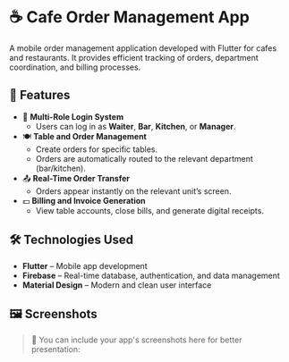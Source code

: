 # ☕ Cafe Order Management App

A mobile order management application developed with Flutter for cafes and restaurants. It provides efficient tracking of orders, department coordination, and billing processes.

## 📱 Features

- 👤 **Multi-Role Login System**  
  - Users can log in as **Waiter**, **Bar**, **Kitchen**, or **Manager**.
- 🍽️ **Table and Order Management**  
  - Create orders for specific tables.
  - Orders are automatically routed to the relevant department (bar/kitchen).
- 📤 **Real-Time Order Transfer**  
  - Orders appear instantly on the relevant unit’s screen.
- 💵 **Billing and Invoice Generation**  
  - View table accounts, close bills, and generate digital receipts.

## 🛠️ Technologies Used

- **Flutter** – Mobile app development  
- **Firebase** – Real-time database, authentication, and data management  
- **Material Design** – Modern and clean user interface  

## 🖼️ Screenshots

> 📸 You can include your app's screenshots here for better presentation:
